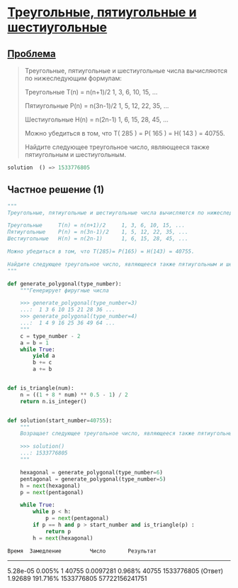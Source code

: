 # [Треугольные, пятиугольные и шестиугольные](TODO)

                   
## [Проблема](https://euler.jakumo.org/problems/view/45.html)


>Треугольные, пятиугольные и шестиугольные числа вычисляются по нижеследующим формулам:
>
>Треугольные	T(n) = n(n+1)/2 	1, 3, 6, 10, 15, ...
>
>Пятиугольные	P(n) = n(3n-1)/2 	1, 5, 12, 22, 35, ...
>
>Шестиугольные	H(n) = n(2n-1) 	 	1, 6, 15, 28, 45, ...
>
>Можно убедиться в том, что T( 285 ) = P( 165 ) = H( 143 ) = 40755.
>
>
> Найдите следующее треугольное число, являющееся также пятиугольным и шестиугольным.
                                        
``` python
solution  () => 1533776805
```

## Частное решение (1)


```python
"""
Треугольные, пятиугольные и шестиугольные числа вычисляются по нижеследующим формулам:

Треугольные	 	T(n) = n(n+1)/2 	1, 3, 6, 10, 15, ...
Пятиугольные	P(n) = n(3n-1)/2 	1, 5, 12, 22, 35, ...
Шестиугольные	H(n) = n(2n-1) 	 	1, 6, 15, 28, 45, ...

Можно убедиться в том, что T(285)= P(165) = H(143) = 40755.

Найдите следующее треугольное число, являющееся также пятиугольным и шестиугольным.
"""

def generate_polygonal(type_number):
    """Генерирует фиругные числа

    >>> generate_polygonal(type_number=3)
    ...:  1 3 6 10 15 21 28 36 ...
    >>> generate_polygonal(type_number=4)
    ...:  1 4 9 16 25 36 49 64 ...
    """
    c = type_number - 2
    a = b = 1
    while True:
        yield a
        b += c
        a += b


def is_triangle(num):
    n = ((1 + 8 * num) ** 0.5 - 1) / 2
    return n.is_integer()


def solution(start_number=40755):
    """
    Возращает следующее треугольное число, являющееся также пятиугольным и шестиугольным.

    >>> solution()
    ...: 1533776805
    """

    hexagonal = generate_polygonal(type_number=6)
    pentagonal = generate_polygonal(type_number=5)
    h = next(hexagonal)
    p = next(pentagonal)

    while True:
        while p < h:
            p = next(pentagonal)
        if p == h and p > start_number and is_triangle(p) :
            return p
        h = next(hexagonal)
```

    Время  Замедление         Число       Результат
---------  ------------  ----------  --------------
5.28e-05   0.005%                 1           40755
0.0097281  0.968%             40755      1533776805 (Ответ)
1.92689    191.716%      1533776805  57722156241751
```